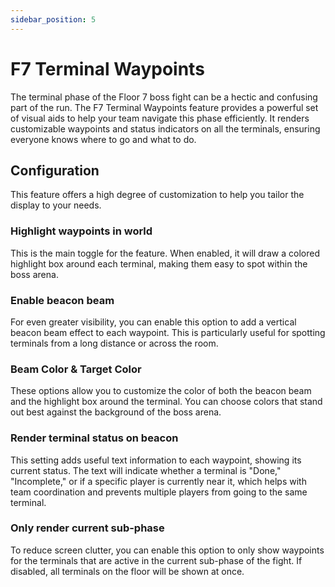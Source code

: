 ```yaml
---
sidebar_position: 5
---
```


# F7 Terminal Waypoints

The terminal phase of the Floor 7 boss fight can be a hectic and confusing part of the run. The F7 Terminal Waypoints feature provides a powerful set of visual aids to help your team navigate this phase efficiently. It renders customizable waypoints and status indicators on all the terminals, ensuring everyone knows where to go and what to do.

## Configuration

This feature offers a high degree of customization to help you tailor the display to your needs.

### Highlight waypoints in world
This is the main toggle for the feature. When enabled, it will draw a colored highlight box around each terminal, making them easy to spot within the boss arena.

### Enable beacon beam
For even greater visibility, you can enable this option to add a vertical beacon beam effect to each waypoint. This is particularly useful for spotting terminals from a long distance or across the room.

### Beam Color & Target Color
These options allow you to customize the color of both the beacon beam and the highlight box around the terminal. You can choose colors that stand out best against the background of the boss arena.

### Render terminal status on beacon
This setting adds useful text information to each waypoint, showing its current status. The text will indicate whether a terminal is "Done," "Incomplete," or if a specific player is currently near it, which helps with team coordination and prevents multiple players from going to the same terminal.

### Only render current sub-phase
To reduce screen clutter, you can enable this option to only show waypoints for the terminals that are active in the current sub-phase of the fight. If disabled, all terminals on the floor will be shown at once.